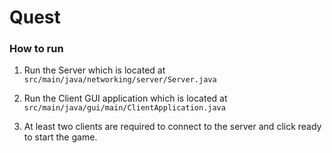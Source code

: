 # Quest

### How to run
1. Run the Server which is located at `src/main/java/networking/server/Server.java`

2. Run the Client GUI application which is located at `src/main/java/gui/main/ClientApplication.java`

3. At least two clients are required to connect to the server and click ready to start the game.